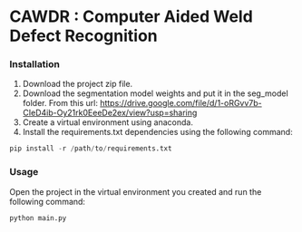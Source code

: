# CAWDR : Computer Aided Weld Defect Recognition
### Installation
1. Download the project zip file.
2. Download the segmentation model weights and put it in the seg_model folder. From this url: https://drive.google.com/file/d/1-oRGvv7b-CIeD4ib-Oy21rk0EeeDe2ex/view?usp=sharing
3. Create a virtual environment using anaconda.
4. Install the requirements.txt dependencies using the following command:
```python
pip install -r /path/to/requirements.txt
```

### Usage
Open the project in the virtual environment you created and run the following command:
``` python
python main.py
```

